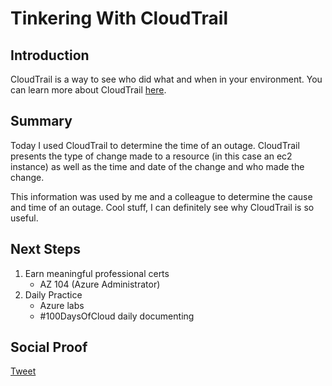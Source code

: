 
# Tinkering With CloudTrail

## Introduction

CloudTrail is a way to see who did what and when in your environment. You can learn more about CloudTrail [here](https://aws.amazon.com/cloudtrail/).

## Summary

Today I used CloudTrail to determine the time of an outage. CloudTrail presents the type of change made to a resource (in this case an ec2 instance) as well as the time and date of the change and who made the change. 

This information was used by me and a colleague to determine the cause and time of an outage. Cool stuff, I can definitely see why CloudTrail is so useful.

## Next Steps

1) Earn meaningful professional certs
    - AZ 104 (Azure Administrator)
2) Daily Practice
    - Azure labs
    - #100DaysOfCloud daily documenting

## Social Proof

[Tweet](https://twitter.com/lrnallday/status/1372864001923809284)
